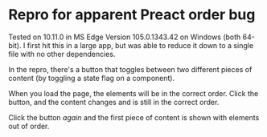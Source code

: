 # Repro for apparent Preact order bug
Tested on 10.11.0 in MS Edge Version 105.0.1343.42 on Windows (both 64-bit). I first hit this in a large app, but was able to reduce it down to a single file with no other dependencies.

In the repro, there's a button that toggles between two different pieces of content (by toggling a state flag on a component).

When you load the page, the elements will be in the correct order. Click the button, and the content changes and is still in the correct order.

Click the button *again* and the first piece of content is shown with elements out of order.